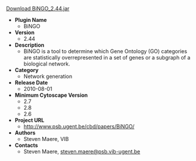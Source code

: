 <a href="BiNGO_2.44.jar">Download BiNGO_2.44.jar</a>

* __Plugin Name__
  * BiNGO
* __Version__
  * 2.44
* __Description__
  * BiNGO is a tool to determine which  Gene Ontology  (GO) categories are statistically overrepresented in a set of genes or a subgraph of a biological network.
* __Category__
  * Network generation
* __Release Date__
  * 2010-08-01
* __Minimum Cytoscape Version__
  * 2.7
  * 2.8
  * 2.6
* __Project URL__
  * http://www.psb.ugent.be/cbd/papers/BiNGO/
* __Authors__
  * Steven Maere, VIB
* __Contacts__
  * Steven Maere, steven.maere@psb.vib-ugent.be
